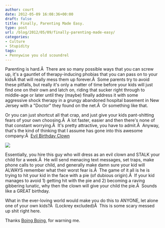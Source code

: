 ```yaml
---
author: court
date: 2012-05-09 16:08:36+00:00
draft: false
title: Finally, Parenting Made Easy.
type: post
url: /blog/2012/05/09/finally-parenting-made-easy/
categories:
- Culture
- Stupidity
tags:
- Pennywise you old scoundrel
---
```


Parenting is hard.Â  There are so many possible ways that you can screw up, it's a gauntlet of therapy-inducing phobias that you can pass on to your kidsÂ that will really mess them up forever.Â  Some parents try to avoid these pitfalls, but really it's only a matter of time before your kids will just find one on their own and latch on, riding that sucker right through to middle-age or later until they (maybe) finally address it with some aggressive shock therapy in a grungy abandoned hospital basement in New Jersey with a "Doctor" they found on the net.Â  Or something like that.

Or you can just shortcut all that crap, and just give your kids pant-shitting fears of your own choosing.Â  A lot faster, easier and then there's none of that constant worrying.Â  It's pretty attractive, you have to admit.Â  Anyway, that's the kind of thinking that I assume has gone into this awesome company:Â  [Evil Birthday Clown](http://evilbirthdayclown.com)

[![](http://www.vallentyne.com/blog/wp-content/uploads/2012/05/evil-clown.jpg)
](http://www.vallentyne.com/blog/wp-content/uploads/2012/05/evil-clown.jpg)

Essentially, you hire this guy who will dress as an evil clown and STALK your child for a week.Â  He will send menacing text messages, set traps, make phone calls to your child, and generally make damn sure your kid will ALWAYS remember what their worst fear is.Â  The game of it all is he is trying to hit your kid in the face with a pie (of dubious origin).Â  If your kid manages to avoid 1) getting hit with the pie and 2) becoming a raving gibbering lunatic, why then the clown will give your child the pie.Â  Sounds like a GREAT birthday.

What in the ever-loving world would make you do this to ANYONE, let alone one of your own kids?Â  (Lockrey excluded)Â  This is some scary messed up shit right here.

Thanks [Boing Boing](http://feedproxy.google.com/~r/boingboing/iBag/~3/28v_F2a-jk0/parents-pay-clown-to-stalk-kid.html), for warning me.
